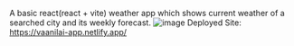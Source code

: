 A basic react(react + vite) weather app which shows current weather of a searched city and its weekly forecast.
![image](https://github.com/user-attachments/assets/7f118323-753d-4f06-a001-51147670ff0d)
Deployed Site: https://vaanilai-app.netlify.app/

